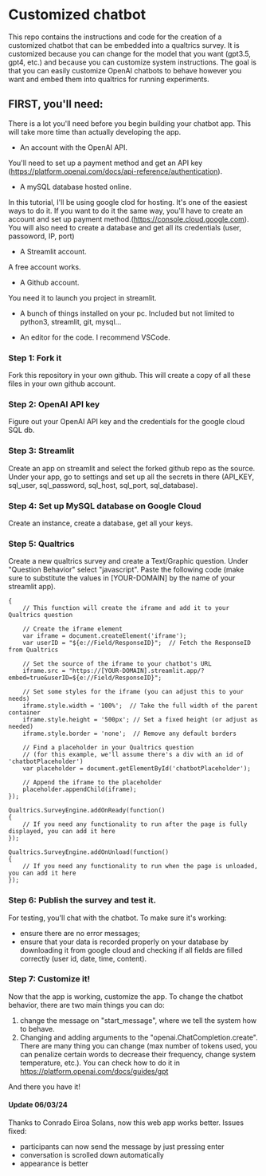 # Customized chatbot

This repo contains the instructions and code for the creation of a customized chatbot that can be embedded into a qualtrics survey.
It is customized because you can change for the model that you want (gpt3.5, gpt4, etc.) and because you can customize system instructions.
The goal is that you can easily customize OpenAI chatbots to behave however you want and embed them into qualtrics for running experiments.

## FIRST, you'll need:
There is a lot you'll need before you begin building your chatbot app. This will take more time than actually developing the app.
- An account with the OpenAI API. 

You'll need to set up a payment method and get an API key (https://platform.openai.com/docs/api-reference/authentication).
- A mySQL database hosted online.

In this tutorial, I'll be using google clod for hosting. It's one of the easiest ways to do it. If you want to do it the same way, you'll have to create an account and set up payment method.(https://console.cloud.google.com).
You will also need to create a database and get all its credentials (user, passoword, IP, port)
- A Streamlit account.

A free account works.
- A Github account.

You need it to launch you project in streamlit.

- A bunch of things installed on your pc. Included but not limited to python3, streamlit, git, mysql...

- An editor for the code. I recommend VSCode. 

### Step 1: Fork it
Fork this repository in your own github. This will create a copy of all these files in your own github account. 

### Step 2: OpenAI API key
Figure out your OpenAI API key and the credentials for the google cloud SQL db.

### Step 3: Streamlit
Create an app on streamlit and select the forked github repo as the source.
Under your app, go to settings and set up all the secrets in there (API_KEY, sql_user, sql_password, sql_host, sql_port, sql_database).

### Step 4: Set up MySQL database on Google Cloud
Create an instance, create a database, get all your keys.

### Step 5: Qualtrics
Create a new qualtrics survey and create a Text/Graphic question.
Under "Question Behavior" select "javascript".
Paste the following code (make sure to substitute the values in [YOUR-DOMAIN] by the name of your streamlit app).

```Qualtrics.SurveyEngine.addOnload(function()
{
    // This function will create the iframe and add it to your Qualtrics question
    
    // Create the iframe element
    var iframe = document.createElement('iframe');
	var userID = "${e://Field/ResponseID}";  // Fetch the ResponseID from Qualtrics
    
    // Set the source of the iframe to your chatbot's URL
	iframe.src = "https://[YOUR-DOMAIN].streamlit.app/?embed=true&userID=${e://Field/ResponseID}";

    // Set some styles for the iframe (you can adjust this to your needs)
    iframe.style.width = '100%';  // Take the full width of the parent container
    iframe.style.height = '500px'; // Set a fixed height (or adjust as needed)
    iframe.style.border = 'none';  // Remove any default borders

    // Find a placeholder in your Qualtrics question 
    // (for this example, we'll assume there's a div with an id of 'chatbotPlaceholder')
    var placeholder = document.getElementById('chatbotPlaceholder');
    
    // Append the iframe to the placeholder
    placeholder.appendChild(iframe);
});

Qualtrics.SurveyEngine.addOnReady(function()
{
    // If you need any functionality to run after the page is fully displayed, you can add it here
});

Qualtrics.SurveyEngine.addOnUnload(function()
{
    // If you need any functionality to run when the page is unloaded, you can add it here
});
```

### Step 6: Publish the survey and test it.
For testing, you'll chat with the chatbot. To make sure it's working:
- ensure there are no error messages;
- ensure that your data is recorded properly on your database by downloading it from google cloud and checking if all fields are filled correctly (user id, date, time, content).

### Step 7: Customize it!
Now that the app is working, customize the app. To change the chatbot behavior, there are two main things you can do:
1) change the message on "start_message", where we tell the system how to behave.
2) Changing and adding arguments to the "openai.ChatCompletion.create". There are many thing you can change (max number of tokens used, you can penalize certain words to decrease their frequency, change system temperature, etc.). You can check how to do it in https://platform.openai.com/docs/guides/gpt

And there you have it!

#### Update 06/03/24
Thanks to Conrado Eiroa Solans, now this web app works better.
Issues fixed: 
- participants can now send the message by just pressing enter
- conversation is scrolled down automatically
- appearance is better

